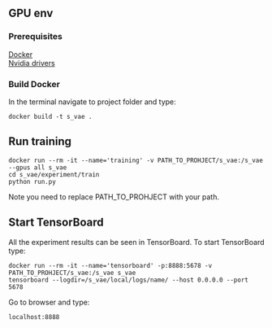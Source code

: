 ## GPU env

### Prerequisites
[Docker](https://www.docker.com/) <br/>
[Nvidia drivers](https://www.nvidia.com/Download/index.aspx)

### Build Docker
In the terminal navigate to project folder and type:
```
docker build -t s_vae .
```

## Run training
```
docker run --rm -it --name='training' -v PATH_TO_PROHJECT/s_vae:/s_vae --gpus all s_vae
cd s_vae/experiment/train
python run.py 
```
Note you need to replace PATH_TO_PROHJECT with your path.

## Start TensorBoard
All the experiment results can be seen in TensorBoard. To start TensorBoard type:
```
docker run --rm -it --name='tensorboard' -p:8888:5678 -v PATH_TO_PROHJECT/s_vae:/s_vae s_vae
tensorboard --logdir=/s_vae/local/logs/name/ --host 0.0.0.0 --port 5678
```
Go to browser and type:
```
localhost:8888
```